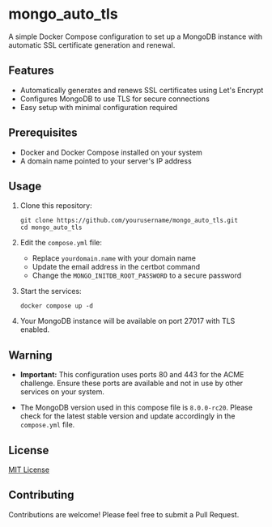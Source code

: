 # mongo_auto_tls

A simple Docker Compose configuration to set up a MongoDB instance with automatic SSL certificate generation and renewal.

## Features

- Automatically generates and renews SSL certificates using Let's Encrypt
- Configures MongoDB to use TLS for secure connections
- Easy setup with minimal configuration required

## Prerequisites

- Docker and Docker Compose installed on your system
- A domain name pointed to your server's IP address

## Usage

1. Clone this repository:
   ```
   git clone https://github.com/yourusername/mongo_auto_tls.git
   cd mongo_auto_tls
   ```

2. Edit the `compose.yml` file:
   - Replace `yourdomain.name` with your domain name
   - Update the email address in the certbot command
   - Change the `MONGO_INITDB_ROOT_PASSWORD` to a secure password

3. Start the services:
   ```
   docker compose up -d
   ```

4. Your MongoDB instance will be available on port 27017 with TLS enabled.

## Warning

- **Important:** This configuration uses ports 80 and 443 for the ACME challenge. Ensure these ports are available and not in use by other services on your system.

- The MongoDB version used in this compose file is `8.0.0-rc20`. Please check for the latest stable version and update accordingly in the `compose.yml` file.

## License

[MIT License](LICENSE.md)

## Contributing

Contributions are welcome! Please feel free to submit a Pull Request.
